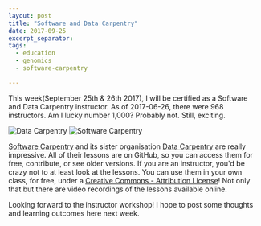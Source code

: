 ```yaml
---
layout: post
title: "Software and Data Carpentry"
date: 2017-09-25
excerpt_separator: 
tags:
  - education
  - genomics
  - software-carpentry

---
```



This week(September 25th & 26th 2017), I will be certified as a Software and Data Carpentry instructor.  As of 2017-06-26, there were 968 instructors.  Am I lucky number 1,000?  Probably not.  Still, exciting.

![Data Carpentry](/gatsby_profile/img/carpentry/d_carp.png) ![Software Carpentry](/gatsby_profile/img/carpentry/s_carp.png)





[Software Carpentry](https://software-carpentry.org/lessons/) and its sister organisation [Data Carpentry](http://www.datacarpentry.org/) are really impressive.  All of their lessons are on GitHub, so you can access them for free, contribute, or see older versions.  If you are an instructor, you'd be crazy not to at least look at the lessons.  You can use them in your own class, for free, under a [Creative Commons - Attribution License](https://software-carpentry.org/license/)!  Not only that but there are video recordings of the lessons available online.

Looking forward to the instructor workshop!  I hope to post some thoughts and learning outcomes here next week.